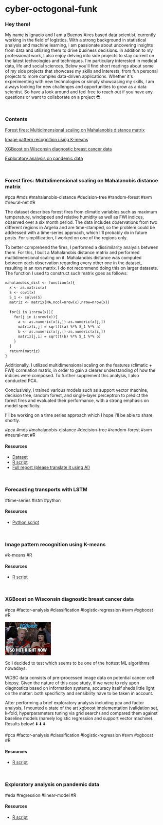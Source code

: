 # cyber-octogonal-funk

### Hey there!
My name is Ignacio and I am a Buenos Aires based data scientist, currently working in the field of logistics. With a strong background in statistical analysis and machine learning, I am passionate about uncovering insights from data and utilizing them to drive business decisions. In addition to my professional work, I also enjoy delving into side projects to stay current on the latest technologies and techniques. I'm particulary interested in medical data, life and social sciences. Below you'll find short readings about some of my side projects that showcase my skills and interests, from fun personal projects to more complex data-driven applications. Whether it's experimenting with new technologies or simply showcasing my skills, I am always looking for new challenges and opportunities to grow as a data scientist. So have a look around and feel free to reach out if you have any questions or want to collaborate on a project 😎.


&nbsp;
&nbsp;

### Contents
[Forest fires: Multidimensional scaling on Mahalanobis distance matrix](https://github.com/sql19w/cyber-octogonal-funk/blob/main/readme.MD#forest-fires-multidimensional-scaling-on-mahalanobis-distance-matrix)

[Image pattern recognition using K-means](https://github.com/sql19w/cyber-octogonal-funk/blob/main/readme.MD#exploratory-analysis-on-pandemic-data)

[XGBoost on Wisconsin diagnostic breast cancer data](https://github.com/sql19w/cyber-octogonal-funk/blob/main/readme.MD#xgboost-on-wisconsin-diagnostic-breast-cancer-data)

[Exploratory analysis on pandemic data](https://github.com/sql19w/cyber-octogonal-funk/blob/main/readme.MD#exploratory-analysis-on-pandemic-data)

&nbsp;
&nbsp;
&nbsp;
&nbsp;
&nbsp;
&nbsp;
### Forest fires: Multidimensional scaling on Mahalanobis distance matrix

#pca #mds #mahalanobis-distance #decision-tree #random-forest #svm #neural-net #R

The dataset describes forest fires from climatic variables such as maximum temperature, windspeed and relative humidity as well as FWI indices, observed over a six month period. The data includes observations from two different regions in Argelia and are time-stamped, so the problem could be addressed with a time-series approach, which I'll probably do in future posts. For simplification, I worked on one of the regions only.

To better comprehend the fires, I performed a dissimilarity analysis between them. For this, I built a Mahalanobis distance matrix and performed multidimensional scaling on it. Mahalanobis distance was computed between each observation regarding every other one in the dataset, resulting in an nxn matrix. I do not recommend doing this on larger datasets. The function I used to construct such matrix goes as follows:


```
mahalanobis_dist <- function(x){
  x <- as.matrix(x)
  S <- cov1(x)
  S_1 <- solve(S)
  matriz <- matrix(NA,ncol=nrow(x),nrow=nrow(x))
  
  for(i in 1:nrow(x)){
    for(j in i:nrow(x)){
      a <- as.numeric(x[i,])-as.numeric(x[j,])
      matriz[i,j] = sqrt(t(a) %*% S_1 %*% a)
      b <- as.numeric(x[j,])-as.numeric(x[i,])
      matriz[j,i] = sqrt(t(b) %*% S_1 %*% b)
    }
  }
  return(matriz)
}
```
Additionally, I utilized multidimensional scaling on the features (climatic + FWI) correlation matrix, in order to gain a clearer understanding of how the indices were composed. To further supplement this analysis, I also conducted PCA.

Conclusively, I trained various models such as support vector machine, decision tree, random forest, and single-layer perceptron to predict the forest fires and evaluated their performance, with a strong emphasis on model specificity.

I'll be working on a time series approach which I hope I'll be able to share shortly.

#pca #mds #mahalanobis-distance #decision-tree #random-forest #svm #neural-net #R

#### Resources

* [Dataset](https://github.com/sql19w/cyber-octogonal-funk/blob/main/forest_fires_data.csv)
* [R script](https://github.com/sql19w/cyber-octogonal-funk/blob/main/forest_fires.R)
* [Full report (please translate it using AI)](https://github.com/sql19w/cyber-octogonal-funk/blob/main/forest_fires_report.pdf)

&nbsp;
&nbsp;
&nbsp;

### Forecasting transports with LSTM

#time-series #lstm #python

#### Resources

* [Python script](https://github.com/sql19w/cyber-octogonal-funk/blob/main/wdbc_xgboost.R)

&nbsp;
&nbsp;
&nbsp;

### Image pattern recognition using K-means

#k-means #R

#### Resources

* [R script](https://github.com/sql19w/cyber-octogonal-funk/blob/main/wdbc_xgboost.R)

&nbsp;
&nbsp;
&nbsp;

### XGBoost on Wisconsin diagnostic breast cancer data

#pca #factor-analysis #classification #logistic-regression #svm #xgboost #R

<img src=https://github.com/sql19w/cyber-octogonal-funk/blob/main/xgboostmeme.png width="30%" height="30%">

So I decided to test which seems to be one of the hottest ML algorithms nowadays.

WDBC data consists of pre-processed image data on potential cancer cell biopsy. Given the nature of this case study, if we were to rely upon diagnostics based on information systems, accuracy itself sheds little light on the matter: both specificity and sensibility have to be taken in account.

After performing a brief exploratory analysis including pca and factor analysis, I mounted a state of the art xgboost implementation (validation set, k-fold, hyperparameters tuning via grid search) and compared them against baseline models (namely logistic regression and support vector machine). Results below!  :arrow_down: :arrow_down: :arrow_down:

#pca #factor-analysis #classification #logistic-regression #svm #xgboost #R

#### Resources

* [R script](https://github.com/sql19w/cyber-octogonal-funk/blob/main/wdbc_xgboost.R)

&nbsp;
&nbsp;
&nbsp;

### Exploratory analysis on pandemic data

#eda #regression #linear-model #R

#### Resources

* [R script](https://github.com/sql19w/cyber-octogonal-funk/blob/main/wdbc_xgboost.R)

&nbsp;
&nbsp;
&nbsp;
